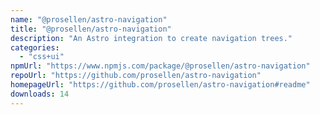 ```yaml
---
name: "@prosellen/astro-navigation"
title: "@prosellen/astro-navigation"
description: "An Astro integration to create navigation trees."
categories:
  - "css+ui"
npmUrl: "https://www.npmjs.com/package/@prosellen/astro-navigation"
repoUrl: "https://github.com/prosellen/astro-navigation"
homepageUrl: "https://github.com/prosellen/astro-navigation#readme"
downloads: 14
---
```

